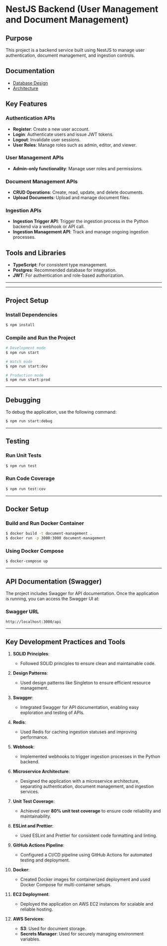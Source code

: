 # NestJS Backend (User Management and Document Management)

## Purpose

This project is a backend service built using NestJS to manage user authentication, document management, and ingestion controls.


## Documentation

- [Database Design](./docs/entity-diagram.png)
- [Architecture](./docs/architecture_diagram.png)


## Key Features

### Authentication APIs
- **Register**: Create a new user account.
- **Login**: Authenticate users and issue JWT tokens.
- **Logout**: Invalidate user sessions.
- **User Roles**: Manage roles such as admin, editor, and viewer.

### User Management APIs
- **Admin-only functionality**: Manage user roles and permissions.

### Document Management APIs
- **CRUD Operations**: Create, read, update, and delete documents.
- **Upload Documents**: Upload and manage document files.

### Ingestion APIs
- **Ingestion Trigger API**: Trigger the ingestion process in the Python backend via a webhook or API call.
- **Ingestion Management API**: Track and manage ongoing ingestion processes.

## Tools and Libraries
- **TypeScript**: For consistent type management.
- **Postgres**: Recommended database for integration.
- **JWT**: For authentication and role-based authorization.

---



---

## Project Setup

### Install Dependencies
```bash
$ npm install
```

### Compile and Run the Project
```bash
# Development mode
$ npm run start

# Watch mode
$ npm run start:dev

# Production mode
$ npm run start:prod
```

---

## Debugging

To debug the application, use the following command:
```bash
$ npm run start:debug
```

---

## Testing

### Run Unit Tests
```bash
$ npm run test
```

### Run Code Coverage
```bash
$ npm run test:cov
```

---

## Docker Setup

### Build and Run Docker Container
```bash
$ docker build -t document-management .
$ docker run -p 3000:3000 document-management
```

### Using Docker Compose
```bash
$ docker-compose up
```

---

## API Documentation (Swagger)

The project includes Swagger for API documentation. Once the application is running, you can access the Swagger UI at:

### Swagger URL
```plaintext
http://localhost:3000/api
```

---

## Key Development Practices and Tools

1. **SOLID Principles**:
   - Followed SOLID principles to ensure clean and maintainable code.

2. **Design Patterns**:
   - Used design patterns like Singleton to ensure efficient resource management.

3. **Swagger**:
   - Integrated Swagger for API documentation, enabling easy exploration and testing of APIs.

4. **Redis**:
   - Used Redis for caching ingestion statuses and improving performance.

5. **Webhook**:
   - Implemented webhooks to trigger ingestion processes in the Python backend.

6. **Microservice Architecture**:
   - Designed the application with a microservice architecture, separating authentication, document management, and ingestion services.

7. **Unit Test Coverage**:
   - Achieved over **80% unit test coverage** to ensure code reliability and maintainability.

8. **ESLint and Prettier**:
   - Used ESLint and Prettier for consistent code formatting and linting.

9. **GitHub Actions Pipeline**:
   - Configured a CI/CD pipeline using GitHub Actions for automated testing and deployment.

10. **Docker**:
    - Created Docker images for containerized deployment and used Docker Compose for multi-container setups.

11. **EC2 Deployment**:
    - Deployed the application on AWS EC2 instances for scalable and reliable hosting.

12. **AWS Services**:
    - **S3**: Used for document storage.
    - **Secrets Manager**: Used for securely managing environment variables.